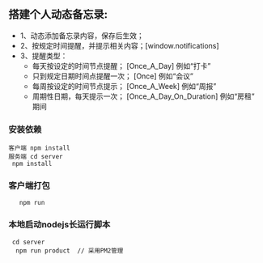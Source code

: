 ## 搭建个人动态备忘录:

* 1、动态添加备忘录内容，保存后生效；
* 2、按规定时间提醒，并提示相关内容；[window.notifications]
* 3、提醒类型：
    * 每天按设定的时间节点提醒；     [Once_A_Day]   例如“打卡”
    * 只到规定日期时间点提醒一次；   [Once]         例如“会议”
    * 每周按设定的时间节点提示；     [Once_A_Week]  例如“周报”
    * 周期性日期，每天提示一次；   [Once_A_Day_On_Duration]  例如“房租”  期间


### 安装依赖
```
客户端 npm install
服务端 cd server
 npm install
```

### 客户端打包
```
   npm run 
```

### 本地启动nodejs长运行脚本
```
 cd server
  npm run product  // 采用PM2管理
```
